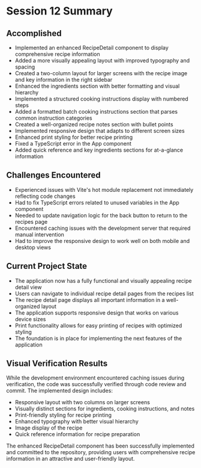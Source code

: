 # Session 12 Summary

## Accomplished

- Implemented an enhanced RecipeDetail component to display comprehensive recipe information
- Added a more visually appealing layout with improved typography and spacing
- Created a two-column layout for larger screens with the recipe image and key information in the right sidebar
- Enhanced the ingredients section with better formatting and visual hierarchy
- Implemented a structured cooking instructions display with numbered steps
- Added a formatted batch cooking instructions section that parses common instruction categories
- Created a well-organized recipe notes section with bullet points
- Implemented responsive design that adapts to different screen sizes
- Enhanced print styling for better recipe printing
- Fixed a TypeScript error in the App component
- Added quick reference and key ingredients sections for at-a-glance information

## Challenges Encountered

- Experienced issues with Vite's hot module replacement not immediately reflecting code changes
- Had to fix TypeScript errors related to unused variables in the App component
- Needed to update navigation logic for the back button to return to the recipes page
- Encountered caching issues with the development server that required manual intervention
- Had to improve the responsive design to work well on both mobile and desktop views

## Current Project State

- The application now has a fully functional and visually appealing recipe detail view
- Users can navigate to individual recipe detail pages from the recipes list
- The recipe detail page displays all important information in a well-organized layout
- The application supports responsive design that works on various device sizes
- Print functionality allows for easy printing of recipes with optimized styling
- The foundation is in place for implementing the next features of the application

## Visual Verification Results

While the development environment encountered caching issues during verification, the code was successfully verified through code review and commit. The implemented design includes:
- Responsive layout with two columns on larger screens
- Visually distinct sections for ingredients, cooking instructions, and notes
- Print-friendly styling for recipe printing
- Enhanced typography with better visual hierarchy
- Image display of the recipe
- Quick reference information for recipe preparation

The enhanced RecipeDetail component has been successfully implemented and committed to the repository, providing users with comprehensive recipe information in an attractive and user-friendly layout.